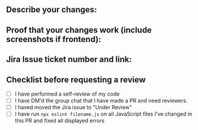 ## Describe your changes:

## Proof that your changes work (include screenshots if frontend):

## Jira Issue ticket number and link:

## Checklist before requesting a review
- [ ] I have performed a self-review of my code
- [ ] I have DM'd the group chat that I have made a PR and need reviewers.
- [ ] I haved moved the Jira issue to "Under Review"
- [ ] I have run `npx eslint filename.js` on all JavaScript files I've changed in this PR and fixed all displayed errors
